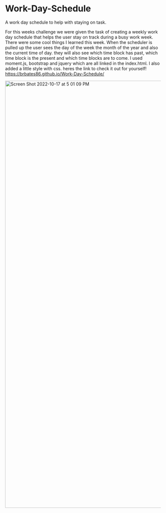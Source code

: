 # Work-Day-Schedule
A work day schedule to help with staying on task.

For this weeks challenge we were given the task of creating a weekly work day schedule that helps the user stay on track during a busy work week. There were some cool things I learned this week. When the scheduler is pulled up the user sees the day of the week the month of the year and also the current time of day. they will also see which time block has past, which time block is the present and which time blocks are to come. I used moment.js, bootstrap and jquery which are all linked in the index.html. I also added a little style with css. heres the link to check it out for yourself!  https://brbates86.github.io/Work-Day-Schedule/


<img width="1384" alt="Screen Shot 2022-10-17 at 5 01 09 PM" src="https://user-images.githubusercontent.com/110508944/196292980-900e9a47-a190-4bfb-bae7-ab8d7a0a25b8.png">
